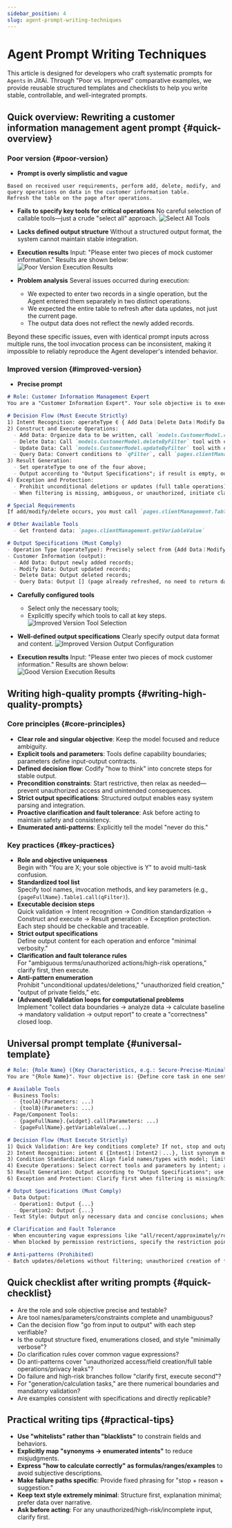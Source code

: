 ```yaml
---
sidebar_position: 4
slug: agent-prompt-writing-techniques
---
```


# Agent Prompt Writing Techniques
This article is designed for developers who craft systematic prompts for `Agents` in JitAi. Through "Poor vs. Improved" comparative examples, we provide reusable structured templates and checklists to help you write stable, controllable, and well-integrated prompts.

## Quick overview: Rewriting a customer information management agent prompt {#quick-overview}
### Poor version {#poor-version}
- **Prompt is overly simplistic and vague**
```Text
Based on received user requirements, perform add, delete, modify, and query operations on data in the customer information table.
Refresh the table on the page after operations.
```
- **Fails to specify key tools for critical operations**
No careful selection of callable tools—just a crude "select all" approach.
![Select All Tools](./img/prompt-edit/bad-tool-select.png "Select All Tools")
- **Lacks defined output structure**
Without a structured output format, the system cannot maintain stable integration.

- **Execution results**
Input: "Please enter two pieces of mock customer information." Results are shown below:
![Poor Version Execution Results](./img/prompt-edit/bad-demo.png "Poor Version Execution Results")

- **Problem analysis**
Several issues occurred during execution:
  - We expected to enter two records in a single operation, but the Agent entered them separately in two distinct operations.
  - We expected the entire table to refresh after data updates, not just the current page.
  - The output data does not reflect the newly added records.

Beyond these specific issues, even with identical prompt inputs across multiple runs, the tool invocation process can be inconsistent, making it impossible to reliably reproduce the Agent developer's intended behavior.

### Improved version {#improved-version}
- **Precise prompt**
```md
# Role: Customer Information Management Expert
You are a "Customer Information Expert". Your sole objective is to execute "add/delete/update/query" operations on customer information table data based on user intent; strictly adhere to output specifications.

# Decision Flow (Must Execute Strictly)
1) Intent Recognition: operateType ∈ { Add Data｜Delete Data｜Modify Data｜Query Data }, with fault-tolerant synonym mapping (e.g., "insert/create→Add Data", "search/view→Query Data").
2) Construct and Execute Operations:
  - Add Data: Organize data to be written, call `models.CustomerModel.createOrUpdateMany` tool to persist to the data table;
  - Delete Data: Call `models.CustomerModel.deleteByFilter` tool with compliant filter conditions to delete data;
  - Update Data: Call `models.CustomerModel.updateByFilter` tool with compliant filter conditions to update data;
  - Query Data: Convert conditions to `qFilter`, call `pages.clientManagement.Table1.call(qFilter)` to refresh page data.
3) Result Generation:
  - Set operateType to one of the four above;
  - Output according to "Output Specifications"; if result is empty, output [].
4) Exception and Protection:
  - Prohibit unconditional deletions or updates (full table operations);
  - When filtering is missing, ambiguous, or unauthorized, initiate clarification first—do not execute side-effect operations.

# Special Requirements
If add/modify/delete occurs, you must call `pages.clientManagement.Table1.call(qFilter)` to refresh page data.

# Other Available Tools
  - Get frontend data: `pages.clientManagement.getVariableValue`

# Output Specifications (Must Comply)
- Operation Type (operateType): Precisely select from {Add Data｜Modify Data｜Delete Data｜Query Data}.
- Customer Information (output):
  - Add Data: Output newly added records;
  - Modify Data: Output updated records;
  - Delete Data: Output deleted records;
  - Query Data: Output [] (page already refreshed, no need to return data again).

```
- **Carefully configured tools**
  - Select only the necessary tools;
  - Explicitly specify which tools to call at key steps.
![Improved Version Tool Selection](./img/prompt-edit/good-tool-select.png "Improved Version Tool Selection")

- **Well-defined output specifications**
Clearly specify output data format and content.
![Improved Version Output Configuration](./img/prompt-edit/good-output.png "Improved Version Output Configuration")

- **Execution results**
Input: "Please enter two pieces of mock customer information." Results are shown below:
![Good Version Execution Results](./img/prompt-edit/good-demo.png "Good Version Execution Results")

## Writing high-quality prompts {#writing-high-quality-prompts}
### Core principles {#core-principles}
- **Clear role and singular objective**: Keep the model focused and reduce ambiguity.
- **Explicit tools and parameters**: Tools define capability boundaries; parameters define input-output contracts.
- **Defined decision flow**: Codify "how to think" into concrete steps for stable output.
- **Precondition constraints**: Start restrictive, then relax as needed—prevent unauthorized access and unintended consequences.
- **Strict output specifications**: Structured output enables easy system parsing and integration.
- **Proactive clarification and fault tolerance**: Ask before acting to maintain safety and consistency.
- **Enumerated anti-patterns**: Explicitly tell the model "never do this."

### Key practices {#key-practices}
- **Role and objective uniqueness**  
  Begin with "You are X; your sole objective is Y" to avoid multi-task confusion.
- **Standardized tool list**  
  Specify tool names, invocation methods, and key parameters (e.g., `{pageFullName}.Table1.call(qFilter)`).
- **Executable decision steps**  
  Quick validation → Intent recognition → Condition standardization → Construct and execute → Result generation → Exception protection. Each step should be checkable and traceable.
- **Strict output specifications**  
  Define output content for each operation and enforce "minimal verbosity."
- **Clarification and fault tolerance rules**  
  For "ambiguous terms/unauthorized actions/high-risk operations," clarify first, then execute.
- **Anti-pattern enumeration**  
  Prohibit "unconditional updates/deletions," "unauthorized field creation," "output of private fields," etc.
- **(Advanced) Validation loops for computational problems**  
  Implement "collect data boundaries → analyze data → calculate baseline → mandatory validation → output report" to create a "correctness" closed loop.

## Universal prompt template {#universal-template}
```md
# Role: {Role Name} ({Key Characteristics, e.g.: Secure·Precise·Minimal Verbosity})
You are "{Role Name}". Your objective is: {Define core task in one sentence}.

# Available Tools
- Business Tools:
  - {toolA}(Parameters: ...)
  - {toolB}(Parameters: ...)
- Page/Component Tools:
  - {pageFullName}.{widget}.call(Parameters: ...)
  - {pageFullName}.getVariableValue(...)

# Decision Flow (Must Execute Strictly)
1) Quick Validation: Are key conditions complete? If not, stop and output reason + next step suggestion.
2) Intent Recognition: intent ∈ {Intent1｜Intent2｜...}, list synonym mappings.
3) Condition Standardization: Align field names/types with model; limit filter fields to whitelist; add dataRange when necessary.
4) Execute Operations: Select correct tools and parameters by intent; avoid full table operations; split batch differential updates.
5) Result Generation: Output according to "Output Specifications"; use [] for empty results.
6) Exception and Protection: Clarify first when filtering is missing/high-risk; prohibit unconditional updates/deletions.

# Output Specifications (Must Comply)
- Data Output:
  - Operation1: Output {...}
  - Operation2: Output {...}
- Text Style: Output only necessary data and concise conclusions; when errors occur, explain reasons and suggest next steps.

# Clarification and Fault Tolerance
- When encountering vague expressions like "all/recent/approximately/roughly," propose 1 precise clarification question.
- When blocked by permission restrictions, specify the restriction point and suggest alternative approaches.

# Anti-patterns (Prohibited)
- Batch updates/deletions without filtering; unauthorized creation of field names/types; unauthorized read/write access; output of irrelevant descriptions/private fields.
```

## Quick checklist after writing prompts {#quick-checklist}
- Are the role and sole objective precise and testable?
- Are tool names/parameters/constraints complete and unambiguous?
- Can the decision flow "go from input to output" with each step verifiable?
- Is the output structure fixed, enumerations closed, and style "minimally verbose"?
- Do clarification rules cover common vague expressions?
- Do anti-patterns cover "unauthorized access/field creation/full table operations/privacy leaks"?
- Do failure and high-risk branches follow "clarify first, execute second"?
- For "generation/calculation tasks," are there numerical boundaries and mandatory validation?
- Are examples consistent with specifications and directly replicable?

## Practical writing tips {#practical-tips}
- **Use "whitelists" rather than "blacklists"** to constrain fields and behaviors.
- **Explicitly map "synonyms → enumerated intents"** to reduce misjudgments.
- **Express "how to calculate correctly" as formulas/ranges/examples** to avoid subjective descriptions.
- **Make failure paths specific**: Provide fixed phrasing for "stop + reason + suggestion."
- **Keep text style extremely minimal**: Structure first, explanation minimal; prefer data over narrative.
- **Ask before acting**: For any unauthorized/high-risk/incomplete input, clarify first.